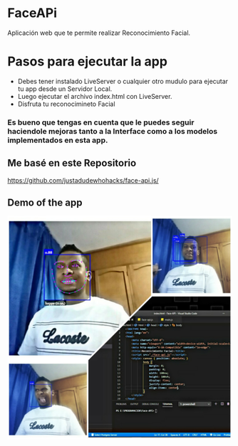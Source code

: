 # FaceAPi
Aplicación web que te permite realizar Reconocimiento Facial.

# Pasos para ejecutar la app
- Debes tener instalado LiveServer o cualquier otro mudulo para ejecutar tu app desde un Servidor Local.
- Luego ejecutar el archivo index.html con LiveServer.
- Disfruta tu reconocimineto Facial

### Es bueno que tengas en cuenta que le puedes seguir haciendole mejoras tanto a la Interface como a los modelos implementados en esta app.

## Me basé en este Repositorio

https://github.com/justadudewhohacks/face-api.js/

## Demo of the app

![](https://github.com/wjmmk/FaceAPi/blob/master/img/PicsArt_07-18-04.31.19.jpg)
